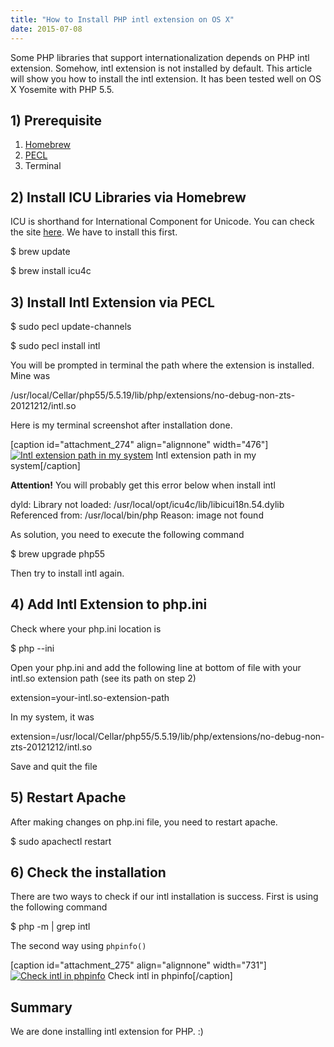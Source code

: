 ```yaml
---
title: "How to Install PHP intl extension on OS X"
date: 2015-07-08
---
```


Some PHP libraries that support internationalization depends on PHP intl extension. Somehow, intl extension is not installed by default. This article will show you how to install the intl extension. It has been tested well on OS X Yosemite with PHP 5.5.

## 1) Prerequisite

1. [Homebrew](http://brew.sh/)
2. [PECL](https://pecl.php.net/)
3. Terminal

## 2) Install ICU Libraries via Homebrew

ICU is shorthand for International Component for Unicode. You can check the site [here](http://site.icu-project.org/). We have to install this first.

$ brew update

$ brew install icu4c

## 3) Install Intl Extension via PECL

$ sudo pecl update-channels

$ sudo pecl install intl

You will be prompted in terminal the path where the extension is installed. Mine was

/usr/local/Cellar/php55/5.5.19/lib/php/extensions/no-debug-non-zts-20121212/intl.so

Here is my terminal screenshot after installation done.

\[caption id="attachment\_274" align="alignnone" width="476"\][![Intl extension path in my system](images/intl-extension-path.jpg)](http://budiirawan.com/wp-content/uploads/2015/07/intl-extension-path.jpg) Intl extension path in my system\[/caption\]

**Attention!** You will probably get this error below when install intl

dyld: Library not loaded: /usr/local/opt/icu4c/lib/libicui18n.54.dylib
Referenced from: /usr/local/bin/php
Reason: image not found

As solution, you need to execute the following command

$ brew upgrade php55

Then try to install intl again.

## 4) Add Intl Extension to php.ini

Check where your php.ini location is

$ php --ini

Open your php.ini and add the following line at bottom of file with your intl.so extension path (see its path on step 2)

extension=your-intl.so-extension-path

In my system, it was

extension=/usr/local/Cellar/php55/5.5.19/lib/php/extensions/no-debug-non-zts-20121212/intl.so

Save and quit the file

## 5) Restart Apache

After making changes on php.ini file, you need to restart apache.

$ sudo apachectl restart

## 6) Check the installation

There are two ways to check if our intl installation is success. First is using the following command

$ php -m | grep intl

The second way using `phpinfo()`

\[caption id="attachment\_275" align="alignnone" width="731"\][![Check intl in phpinfo](images/phpinfo-intl.jpg)](http://budiirawan.com/wp-content/uploads/2015/07/phpinfo-intl.jpg) Check intl in phpinfo\[/caption\]

## Summary

We are done installing intl extension for PHP. :)
